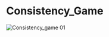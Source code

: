 # Consistency_Game

![Consistency_game 01](https://github.com/verve565/Consistency_Game/raw/master/Images/main_menu.JPG)
